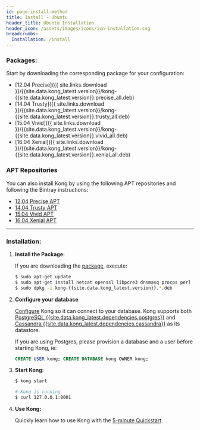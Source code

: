 ```yaml
---
id: page-install-method
title: Install - Ubuntu
header_title: Ubuntu Installation
header_icon: /assets/images/icons/icn-installation.svg
breadcrumbs:
  Installation: /install
---
```


### Packages:

Start by downloading the corresponding package for your configuration:

- [12.04 Precise]({{ site.links.download }}/{{site.data.kong_latest.version}}/kong-{{site.data.kong_latest.version}}.precise_all.deb)
- [14.04 Trusty]({{ site.links.download }}/{{site.data.kong_latest.version}}/kong-{{site.data.kong_latest.version}}.trusty_all.deb)
- [15.04 Vivid]({{ site.links.download }}/{{site.data.kong_latest.version}}/kong-{{site.data.kong_latest.version}}.vivid_all.deb)
- [16.04 Xenial]({{ site.links.download }}/{{site.data.kong_latest.version}}/kong-{{site.data.kong_latest.version}}.xenial_all.deb)

### APT Repositories

You can also install Kong by using the following APT repositories and following the Bintray instructions:

- [12.04 Precise APT](https://bintray.com/mashape/kong-ubuntu-precise-{{site.data.kong_latest.release}})
- [14.04 Trusty APT](https://bintray.com/mashape/kong-ubuntu-trusty-{{site.data.kong_latest.release}})
- [15.04 Vivid APT](https://bintray.com/mashape/kong-ubuntu-vivid-{{site.data.kong_latest.release}})
- [16.04 Xenial APT](https://bintray.com/mashape/kong-ubuntu-xenial-{{site.data.kong_latest.release}})

----

### Installation:

1. **Install the Package:**

    If you are downloading the [package](#packages), execute:

    ```bash
    $ sudo apt-get update
    $ sudo apt-get install netcat openssl libpcre3 dnsmasq procps perl
    $ sudo dpkg -i kong-{{site.data.kong_latest.version}}.*.deb
    ```

2. **Configure your database**

    [Configure][configuration] Kong so it can connect to your database. Kong supports both [PostgreSQL {{site.data.kong_latest.dependencies.postgres}}](http://www.postgresql.org/) and [Cassandra {{site.data.kong_latest.dependencies.cassandra}}](http://cassandra.apache.org/) as its datastore.

    If you are using Postgres, please provision a database and a user before starting Kong, ie:

    ```sql
    CREATE USER kong; CREATE DATABASE kong OWNER kong;
    ```

3. **Start Kong:**

    ```bash
    $ kong start

    # Kong is running
    $ curl 127.0.0.1:8001
    ```

4. **Use Kong:**

    Quickly learn how to use Kong with the [5-minute Quickstart](/docs/latest/getting-started/quickstart).

[configuration]: /docs/{{site.data.kong_latest.release}}/configuration#database
